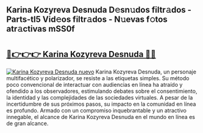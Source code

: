 ## Karina Kozyreva Desnuda D𝚎sn𝚞dos filtr𝚊dos - Parts-tl5 Vid𝚎os filtr𝚊dos - N𝚞evas f𝚘tos atr𝚊ctivas mSS0f

# <h2><a href="http://mbar3es.tromn.icu/?c=Karina+Kozyreva+Desnuda">🔗👉👉👉 Karina Kozyreva Desnuda 🔗🔗</a></h2>

[![Karina Kozyreva Desnuda nuevo](https://i.imgur.com/pEAQMta.gif)](http://mbar3es.tromn.icu/?c=Karina+Kozyreva+Desnuda)
Karina Kozyreva Desnuda, un personaje multifacético y polarizador, se resiste a las etiquetas simples. Su método poco convencional de interactuar con audiencias en línea ha atraído y ofendido a los observadores, estimulando debates sobre el consentimiento, la identidad y las complejidades de las sociedades virtuales. A pesar de la incertidumbre de sus próximos pasos, su impacto en la comunidad en línea es profundo. Armado con un compromiso inquebrantable y un atractivo innegable, el alcance de Karina Kozyreva Desnuda en el mundo en línea es de gran alcance.

